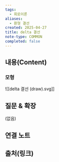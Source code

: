 ```yaml
---
tags:
  - 회로이론
aliases:
  - 환형 결선
created: 2025-04-27
title: delta 결선
note-type: COMMON
completed: false
---
```


## 내용(Content)

### 모형

![[delta 결선 (draw).svg]]

## 질문 & 확장

(없음)

## 연결 노트

## 출처(링크)

